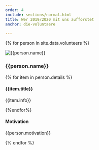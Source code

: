 ```yaml
---
order: 4
include: sections/normal.html
title: Wer 2019/2020 mit uns aufforstet
anchor: die-voluntaere

---
```

{% for person in site.data.volunteers %}
<div class="person">
<div class="portrait">
<img src="{{person.image}}" alt="{{person.name}}">
</div>
<h3>{{person.name}}</h3>
<div class="details">
{% for item in person.details %}
<h4>{{item.title}}</h4>
<p>{{item.info}}</p>
{%endfor%}
</div>
<h4>Motivation</h4>
<p>{{person.motivation}}</p>
</div>
{% endfor %}